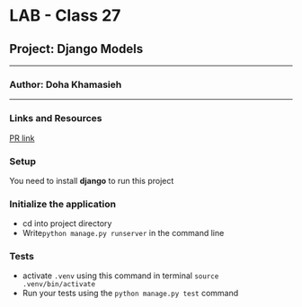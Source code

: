# LAB - Class 27

## Project: Django Models
---
### Author: Doha Khamasieh
---
### Links and Resources
[PR link](https://github.com/DohaKhamaiseh/django-models/pull/1)

### Setup
You need to install **django** to run this project

### Initialize the application
- cd into project directory
- Write`python manage.py runserver` in the command line

### Tests

- activate `.venv` using this command in terminal `source .venv/bin/activate`
- Run your tests using the `python manage.py test` command